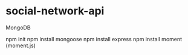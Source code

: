 # social-network-api
MongoDB

npm init
npm install mongoose
npm install express
npm install moment (moment.js)